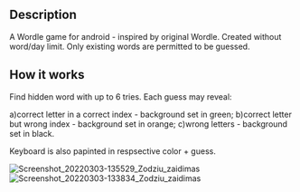 

## Description

A Wordle game for android  - inspired by original Wordle. Created without word/day limit.  Only existing words are permitted to be guessed.


## How it works

Find hidden word with up to 6 tries. Each guess may reveal: 

a)correct letter in a correct index - background set in green;
b)correct letter but wrong index - background set in orange;
c)wrong letters - background set in black.


Keyboard is also papinted in respsective color + guess.


![Screenshot_20220303-135529_Zodziu_zaidimas](https://user-images.githubusercontent.com/6989478/156567898-3980c3e2-0d19-43ee-8cc1-b8515a16c07e.jpg)
![Screenshot_20220303-133834_Zodziu_zaidimas](https://user-images.githubusercontent.com/6989478/156567901-1fa95d9b-6aa4-48b6-a5b1-e2febfc979dc.jpg)
